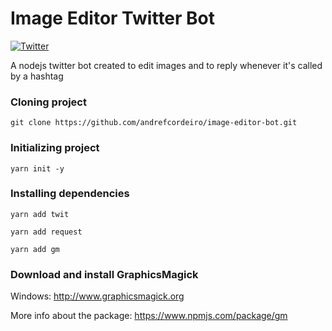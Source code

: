 # Image Editor Twitter Bot
[![Twitter](https://img.shields.io/twitter/url/https/twitter.com/imageeditorbot.svg?style=social&label=Follow%20%40imageeditorbot)](https://twitter.com/imageeditorbot)

A nodejs twitter bot created to edit images and to reply whenever it's called by a hashtag

### Cloning project
```
git clone https://github.com/andrefcordeiro/image-editor-bot.git
```
### Initializing project
```
yarn init -y
```     
### Installing dependencies
```
yarn add twit
        
yarn add request
        
yarn add gm 
```

### Download and install GraphicsMagick
Windows: http://www.graphicsmagick.org

More info about the package: https://www.npmjs.com/package/gm

